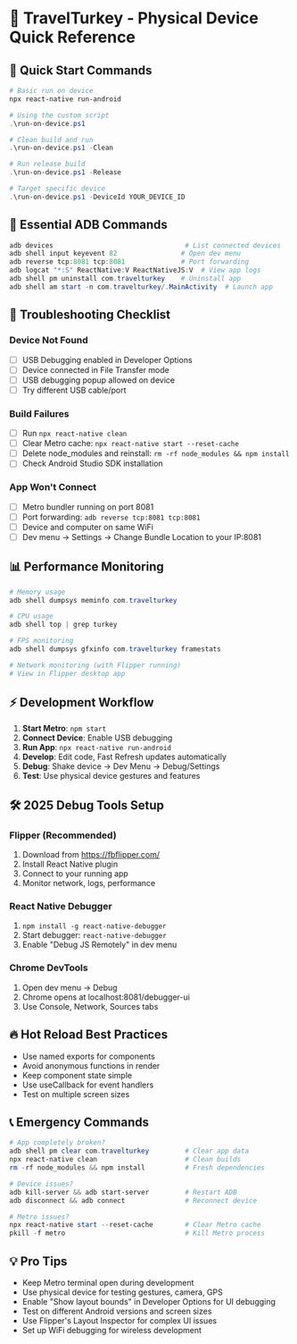 # 📱 TravelTurkey - Physical Device Quick Reference

## 🚀 Quick Start Commands

```powershell
# Basic run on device
npx react-native run-android

# Using the custom script
.\run-on-device.ps1

# Clean build and run
.\run-on-device.ps1 -Clean

# Run release build
.\run-on-device.ps1 -Release

# Target specific device
.\run-on-device.ps1 -DeviceId YOUR_DEVICE_ID
```

## 🔧 Essential ADB Commands

```powershell
adb devices                                 # List connected devices
adb shell input keyevent 82                # Open dev menu
adb reverse tcp:8081 tcp:8081              # Port forwarding
adb logcat "*:S" ReactNative:V ReactNativeJS:V  # View app logs
adb shell pm uninstall com.travelturkey    # Uninstall app
adb shell am start -n com.travelturkey/.MainActivity  # Launch app
```

## 🐛 Troubleshooting Checklist

### Device Not Found

- [ ] USB Debugging enabled in Developer Options
- [ ] Device connected in File Transfer mode
- [ ] USB debugging popup allowed on device
- [ ] Try different USB cable/port

### Build Failures

- [ ] Run `npx react-native clean`
- [ ] Clear Metro cache: `npx react-native start --reset-cache`
- [ ] Delete node_modules and reinstall: `rm -rf node_modules && npm install`
- [ ] Check Android Studio SDK installation

### App Won't Connect

- [ ] Metro bundler running on port 8081
- [ ] Port forwarding: `adb reverse tcp:8081 tcp:8081`
- [ ] Device and computer on same WiFi
- [ ] Dev menu → Settings → Change Bundle Location to your IP:8081

## 📊 Performance Monitoring

```powershell
# Memory usage
adb shell dumpsys meminfo com.travelturkey

# CPU usage
adb shell top | grep turkey

# FPS monitoring
adb shell dumpsys gfxinfo com.travelturkey framestats

# Network monitoring (with Flipper running)
# View in Flipper desktop app
```

## ⚡ Development Workflow

1. **Start Metro**: `npm start`
2. **Connect Device**: Enable USB debugging
3. **Run App**: `npx react-native run-android`
4. **Develop**: Edit code, Fast Refresh updates automatically
5. **Debug**: Shake device → Dev Menu → Debug/Settings
6. **Test**: Use physical device gestures and features

## 🛠️ 2025 Debug Tools Setup

### Flipper (Recommended)

1. Download from https://fbflipper.com/
2. Install React Native plugin
3. Connect to your running app
4. Monitor network, logs, performance

### React Native Debugger

1. `npm install -g react-native-debugger`
2. Start debugger: `react-native-debugger`
3. Enable "Debug JS Remotely" in dev menu

### Chrome DevTools

1. Open dev menu → Debug
2. Chrome opens at localhost:8081/debugger-ui
3. Use Console, Network, Sources tabs

## 🔥 Hot Reload Best Practices

- Use named exports for components
- Avoid anonymous functions in render
- Keep component state simple
- Use useCallback for event handlers
- Test on multiple screen sizes

## 📞 Emergency Commands

```powershell
# App completely broken?
adb shell pm clear com.travelturkey         # Clear app data
npx react-native clean                      # Clean builds
rm -rf node_modules && npm install          # Fresh dependencies

# Device issues?
adb kill-server && adb start-server         # Restart ADB
adb disconnect && adb connect               # Reconnect device

# Metro issues?
npx react-native start --reset-cache        # Clear Metro cache
pkill -f metro                              # Kill Metro process
```

## 💡 Pro Tips

- Keep Metro terminal open during development
- Use physical device for testing gestures, camera, GPS
- Enable "Show layout bounds" in Developer Options for UI debugging
- Test on different Android versions and screen sizes
- Use Flipper's Layout Inspector for complex UI issues
- Set up WiFi debugging for wireless development
